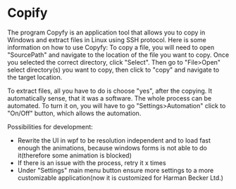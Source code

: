 # Copify

The program Copyfy is an application tool that allows you to copy in Windows and extract files in Linux using SSH protocol. Here is some information on how to use Copyfy:
To copy a file, you will need to open "SourcePath" and navigate to the location of the file you want to copy. Once you selected the correct directory, click "Select".
Then go to "File>Open" select directory(s) you want to copy, then click to "copy" and navigate to the target location.

To extract files, all you have to do is choose "yes", after the copying. It automatically sense, that it was a software. The whole process can be automated.
To turn it on, you will have to go "Settings>Automation" click to "On/Off" button, which allows the automation.

Possibilities for development:
- Rewrite the UI in wpf  to be resolution independent and to load fast enough the animations, because windows forms is not able to do it(therefore some animation is blocked)
- If there is an issue with the process, retry it x times
- Under "Settings" main menu button ensure more settings to a more customizable application(now it is customized for Harman Becker Ltd.)
